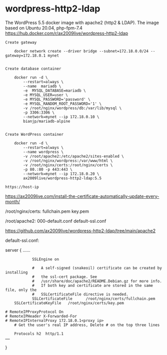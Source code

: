 # wordpress-http2-ldap
The WordPress 5.5 docker image with apache2 (http2 &amp; LDAP). The image based on Ubuntu 20.04, php-fpm-7.4 
https://hub.docker.com/r/ax2009live/wordpress-http2-ldap

	Create gateway
		
		docker network create --driver bridge --subnet=172.18.0.0/24 --gateway=172.18.0.1 mynet
		
		
	Create database container
		
		docker run -d \
			--restart=always \
			--name  mariadb \
			-e  MYSQL_DATABASE=mariadb \
			-e MYSQL_USER=user \
			-e MYSQL_PASSWORD='password' \
			-e MYSQL_RANDOM_ROOT_PASSWORD='1' \
			-v /root/nginx/wordpress/db:/var/lib/mysql \
			-p 3306:3306 \
			--network=mynet --ip 172.18.0.10 \
			bianjp/mariadb-alpine
					
					
	Create WordPress container
		
		docker run -d \
			--restart=always \
			--name wordpress \
			-v /root/apache2:/etc/apache2/sites-enabled \
			-v /root/nginx/wordpress:/var/www/html \
			-v /root/nginx/certs:/root/nginx/certs \
			-p 80.:80 -p 443:443 \
			--network=mynet --ip 172.18.0.20 \
			ax2009live/wordpress-http2-ldap:5.5
		
	https://host-ip
	


https://ax2009live.com/install-the-certificate-automatically-update-every-month/

/root/nginx/certs: fullchain.pem key.pem

/root/apache2: 000-default.conf default-ssl.conf

https://github.com/ax2009live/wordpress-http2-ldap/tree/main/apache2

default-ssl.conf: 
		
server {
	……

                SSLEngine on

                #   A self-signed (snakeoil) certificate can be created by installing
                #   the ssl-cert package. See
                #   /usr/share/doc/apache2/README.Debian.gz for more info.
                #   If both key and certificate are stored in the same file, only the
                #   SSLCertificateFile directive is needed.
                SSLCertificateFile      /root/nginx/certs/fullchain.pem
		SSLCertificateKeyFile   /root/nginx/certs/key.pem
		
	# RemoteIPProxyProtocol On
	# RemoteIPHeader X-Forwarded-For
	# RemoteIPInternalProxy 172.18.0.1<proxy ip>
		# Get the user's real IP address, Delete # on the top three lines

		Protocols h2  http/1.1 
	……
}  
